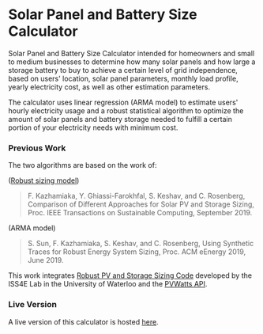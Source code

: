 # Solar Panel and Battery Size Calculator

Solar Panel and Battery Size Calculator intended for homeowners and small to medium businesses to determine how many solar panels and how large a storage battery to buy to achieve a certain level of grid independence, based on users' location, solar panel parameters, monthly load profile, yearly electricity cost, as well as other estimation parameters.

The calculator uses linear regression (ARMA model) to estimate users' hourly electricity usage and a robust statistical algorithm to optimize the amount of solar panels and battery storage needed to fulfill a certain portion of your electricity needs with minimum cost.

### Previous Work

The two algorithms are based on the work of:

([Robust sizing model](https://github.com/iss4e/Robust_Sizing))
> F. Kazhamiaka, Y. Ghiassi-Farokhfal, S. Keshav, and C. Rosenberg, Comparison of Different Approaches for Solar PV and Storage Sizing, Proc. IEEE Transactions on Sustainable Computing, September 2019.

(ARMA model)
> S. Sun, F. Kazhamiaka, S. Keshav, and C. Rosenberg, Using Synthetic Traces for Robust Energy System Sizing, Proc. ACM eEnergy 2019, June 2019.

This work integrates [Robust PV and Storage Sizing Code](https://github.com/iss4e/Robust_Sizing) developed by the ISS4E Lab in the University of Waterloo and the [PVWatts API](https://developer.nrel.gov/docs/solar/pvwatts/v6/).

### Live Version

A live version of this calculator is hosted [here](http://blizzard.cs.uwaterloo.ca/pvcalculator/).
